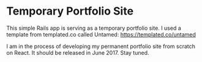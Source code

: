 # Temporary Portfolio Site

This simple Rails app is serving as a temporary portfolio site. I used a template from templated.co called Untamed: https://templated.co/untamed

I am in the process of developing my permanent portfolio site from scratch on React. It should be released in June 2017. Stay tuned.
